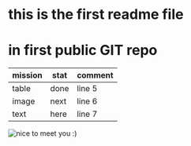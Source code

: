 # this is the first readme file 
# in first public GIT repo
| mission | stat | comment |
|---------|------|---------|
| table   | done | line 5  |
| image   | next | line 6  |
|  text   | here | line 7  |
![nice to meet you :)](https://www.meme-arsenal.com/memes/7dcf3531879c2aa6dd192a750432f402.jpg)
